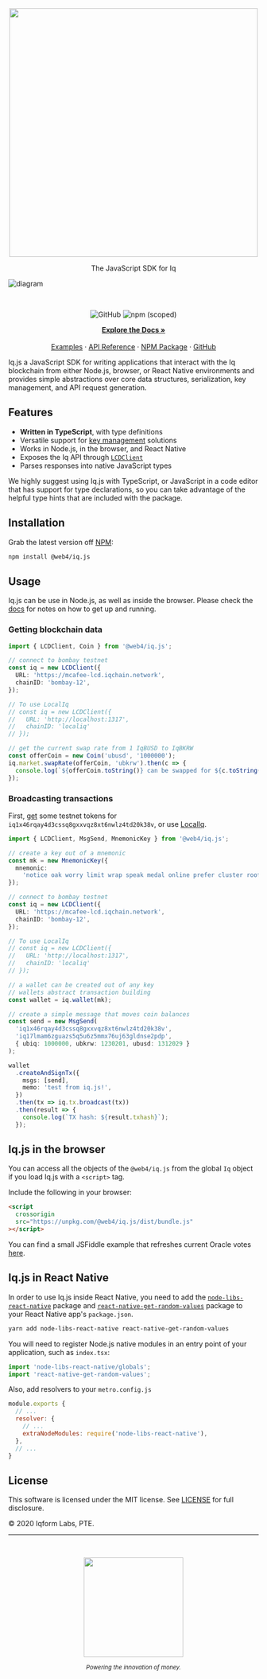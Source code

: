 <p>&nbsp;</p>
<p align="center">
<img src="https://raw.githubusercontent.com/bitwebs/iq.js/master/img/iqjs.svg" width=500>
</p>

<p align="center">
The JavaScript SDK for Iq
</p>

![diagram](https://raw.githubusercontent.com/bitwebs/iq.js/master/img/iqjs-diagram.png)

<br/>

<p align="center">
  <img alt="GitHub" src="https://img.shields.io/github/license/bitwebs/iq.js">
  <img alt="npm (scoped)" src="https://img.shields.io/npm/v/@web4/iq.js">
</p>

<p align="center">
  <a href="https://docs.iq.money/docs/develop/sdks/iq-js/README.html"><strong>Explore the Docs »</strong></a>
  <br />
  <br/>
  <a href="https://docs.iq.money/docs/develop/sdks/iq-js/common-examples.html">Examples</a>
  ·
  <a href="https://bitwebs.github.io/iq.js/">API Reference</a>
  ·
  <a href="https://www.npmjs.com/package/@web4/iq.js">NPM Package</a>
  ·
  <a href="https://github.com/bitwebs/iq.js">GitHub</a>
</p>

Iq.js a JavaScript SDK for writing applications that interact with the Iq blockchain from either Node.js, browser, or React Native environments and provides simple abstractions over core data structures, serialization, key management, and API request generation.

## Features

- **Written in TypeScript**, with type definitions
- Versatile support for [key management](https://docs.iq.money/docs/develop/sdks/iq-js/keys.html) solutions
- Works in Node.js, in the browser, and React Native
- Exposes the Iq API through [`LCDClient`](https://docs.iq.money/docs/develop/sdks/iq-js/query-data.html)
- Parses responses into native JavaScript types

We highly suggest using Iq.js with TypeScript, or JavaScript in a code editor that has support for type declarations, so you can take advantage of the helpful type hints that are included with the package.

## Installation

Grab the latest version off [NPM](https://www.npmjs.com/package/@web4/iq.js):

```sh
npm install @web4/iq.js
```

## Usage

Iq.js can be use in Node.js, as well as inside the browser. Please check the [docs](https://docs.iq.money/docs/develop/sdks/iq-js/README.html) for notes on how to get up and running.

### Getting blockchain data

```ts
import { LCDClient, Coin } from '@web4/iq.js';

// connect to bombay testnet
const iq = new LCDClient({
  URL: 'https://mcafee-lcd.iqchain.network',
  chainID: 'bombay-12',
});

// To use LocalIq
// const iq = new LCDClient({
//   URL: 'http://localhost:1317',
//   chainID: 'localiq'
// });

// get the current swap rate from 1 IqBUSD to IqBKRW
const offerCoin = new Coin('ubusd', '1000000');
iq.market.swapRate(offerCoin, 'ubkrw').then(c => {
  console.log(`${offerCoin.toString()} can be swapped for ${c.toString()}`);
});
```

### Broadcasting transactions

First, [get](https://faucet.iq.money/) some testnet tokens for `iq1x46rqay4d3cssq8gxxvqz8xt6nwlz4td20k38v`, or use [LocalIq](https://www.github.com/bitwebs/LocalIq).

```ts
import { LCDClient, MsgSend, MnemonicKey } from '@web4/iq.js';

// create a key out of a mnemonic
const mk = new MnemonicKey({
  mnemonic:
    'notice oak worry limit wrap speak medal online prefer cluster roof addict wrist behave treat actual wasp year salad speed social layer crew genius',
});

// connect to bombay testnet
const iq = new LCDClient({
  URL: 'https://mcafee-lcd.iqchain.network',
  chainID: 'bombay-12',
});

// To use LocalIq
// const iq = new LCDClient({
//   URL: 'http://localhost:1317',
//   chainID: 'localiq'
// });

// a wallet can be created out of any key
// wallets abstract transaction building
const wallet = iq.wallet(mk);

// create a simple message that moves coin balances
const send = new MsgSend(
  'iq1x46rqay4d3cssq8gxxvqz8xt6nwlz4td20k38v',
  'iq17lmam6zguazs5q5u6z5mmx76uj63gldnse2pdp',
  { ubiq: 1000000, ubkrw: 1230201, ubusd: 1312029 }
);

wallet
  .createAndSignTx({
    msgs: [send],
    memo: 'test from iq.js!',
  })
  .then(tx => iq.tx.broadcast(tx))
  .then(result => {
    console.log(`TX hash: ${result.txhash}`);
  });
```

## Iq.js in the browser

You can access all the objects of the `@web4/iq.js` from the global `Iq` object if you load Iq.js with a `<script>` tag.

Include the following in your browser:

```html
<script
  crossorigin
  src="https://unpkg.com/@web4/iq.js/dist/bundle.js"
></script>
```

You can find a small JSFiddle example that refreshes current Oracle votes [here](https://jsfiddle.net/tLm1b527/1/).

## Iq.js in React Native

In order to use Iq.js inside React Native, you need to add the [`node-libs-react-native`](https://github.com/parshap/node-libs-react-native) package and [`react-native-get-random-values`](https://github.com/LinusU/react-native-get-random-values) package to your React Native app's `package.json`.

```sh
yarn add node-libs-react-native react-native-get-random-values
```

You will need to register Node.js native modules in an entry point of your application, such as `index.tsx`:

```js
import 'node-libs-react-native/globals';
import 'react-native-get-random-values';
```

Also, add resolvers to your `metro.config.js`

```js
module.exports {
  // ...
  resolver: {
    // ...
    extraNodeModules: require('node-libs-react-native'),
  },
  // ...
}
```

## License

This software is licensed under the MIT license. See [LICENSE](./LICENSE) for full disclosure.

© 2020 Iqform Labs, PTE.

<hr/>

<p>&nbsp;</p>
<p align="center">
    <a href="https://iq.money/"><img src="https://assets.website-files.com/611153e7af981472d8da199c/61794f2b6b1c7a1cb9444489_symbol-iq-blue.svg" align="center" width=200/></a>
</p>
<div align="center">
  <sub><em>Powering the innovation of money.</em></sub>
</div>
